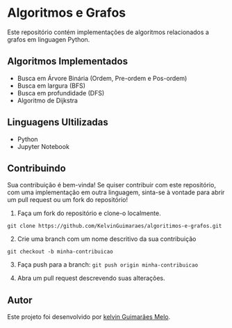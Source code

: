 # Algoritmos e Grafos

Este repositório contém implementações de algoritmos relacionados a grafos em linguagen Python.

## Algoritmos Implementados

- Busca em Árvore Binária (Ordem, Pre-ordem e Pos-ordem)
- Busca em largura (BFS)
- Busca em profundidade (DFS)
- Algoritmo de Dijkstra

## Linguagens Ultilizadas

- Python
- Jupyter Notebook 

## Contribuindo

Sua contribuição é bem-vinda! Se quiser contribuir com este repositório, com uma implementação em outra linguagem, sinta-se à vontade para abrir um pull request ou um fork do repositório!

1. Faça um fork do repositório e clone-o localmente.

`git clone https://github.com/KelvinGuimaraes/algoritimos-e-grafos.git`

2. Crie uma branch com um nome descritivo da sua contribuição 

`git checkout -b minha-contribuicao`

3. Faça push para a branch: `git push origin minha-contribuicao`

4. Abra um pull request descrevendo suas alterações.

## Autor

Este projeto foi desenvolvido por [kelvin Guimarães Melo](https://github.com/KelvinGuimaraes).
